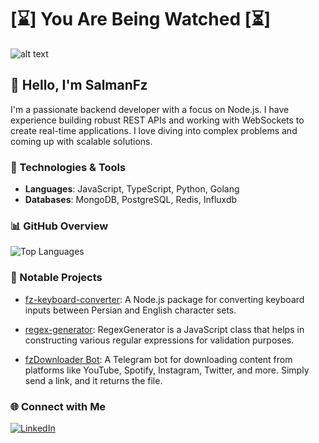    # [⌛️] You Are Being Watched [⏳]

![alt text](https://github.com/SlmnFz/SlmnFz/blob/main/3x23.gif)

## 👋 Hello, I'm SalmanFz

I'm a passionate backend developer with a focus on Node.js. I have experience building robust REST APIs and working with WebSockets to create real-time applications. I love diving into complex problems and coming up with scalable solutions.

### 🔧 Technologies & Tools
- **Languages**: JavaScript, TypeScript, Python, Golang
- **Databases**: MongoDB, PostgreSQL, Redis, Influxdb

### 📊 GitHub Overview
![Top Languages](https://github-readme-stats.vercel.app/api/top-langs/?username=SlmnFz&layout=compact&theme=radical&hide_progress=true)


### 🌟 Notable Projects
- [fz-keyboard-converter](https://github.com/SlmnFz/fz-keyboard-converter): A Node.js package for converting keyboard inputs between Persian and English character sets.

- [regex-generator](https://github.com/SlmnFz/regex-generator): RegexGenerator is a JavaScript class that helps in constructing various regular expressions for validation purposes.

- [fzDownloader Bot](https://t.me/fzDownloader_bot): A Telegram bot for downloading content from platforms like YouTube, Spotify, Instagram, Twitter, and more. Simply send a link, and it returns the file.


### 🌐 Connect with Me
<a href="https://www.linkedin.com/in/SalmanFz" target="_blank"><img src="https://img.shields.io/badge/LinkedIn-%230077B5.svg?&style=flat-square&logo=linkedin&logoColor=white" alt="LinkedIn"/></a>

